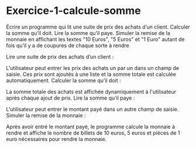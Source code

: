# Exercice-1-calcule-somme
Écrire un programme qui lit une suite de prix des achats d’un client.  Calculer la somme qu’il doit. Lire la somme qu’il paye. Simuler la remise de la monnaie en affichant les textes "10 Euros", "5 Euros" et "1 Euro" autant de fois qu’il y a de coupures de chaque sorte à rendre


Lire une suite de prix des achats d’un client :

L'utilisateur peut entrer les prix des achats un par un dans un champ de saisie. Ces prix sont ajoutés à une liste et la somme totale est calculée automatiquement.
Calculer la somme qu’il doit :

La somme totale des achats est affichée dynamiquement à l'utilisateur après chaque ajout de prix.
Lire la somme qu’il paye :

L'utilisateur peut entrer le montant payé dans un autre champ de saisie.
Simuler la remise de la monnaie :

Après avoir entré le montant payé, le programme calcule la monnaie à rendre et affiche le nombre de billets de 10 euros, 5 euros et pièces de 1 euro nécessaires pour rendre la monnaie.

